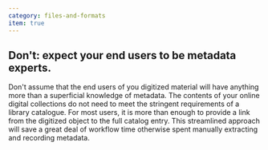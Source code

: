 ```yaml
---
category: files-and-formats
item: true
---
```



## Don't: expect your end users to be metadata experts.
Don't assume that the end users of you digitized material will have anything more than a superficial knowledge of metadata. The contents of your online digital collections do not need to meet the stringent requirements of a library catalogue. For most users, it is more than enough to provide a link from the digitized object to the full catalog entry. This streamlined approach will save a great deal of workflow time otherwise spent manually extracting and recording metadata.
